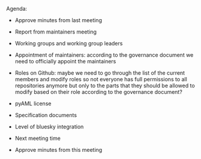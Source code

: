 Agenda:

- Approve minutes from last meeting

- Report from maintainers meeting

- Working groups and working group leaders

- Appointment of maintainers: according to the governance document we need to officially appoint the maintainers

- Roles on Github: maybe we need to go through the list of the current members and modify roles so not everyone has full permissions to all repositories anymore but only to the parts that they should be allowed to modify based on their role according to the governance document?

- pyAML license

- Specification documents

- Level of bluesky integration

- Next meeting time

- Approve minutes from this meeting


